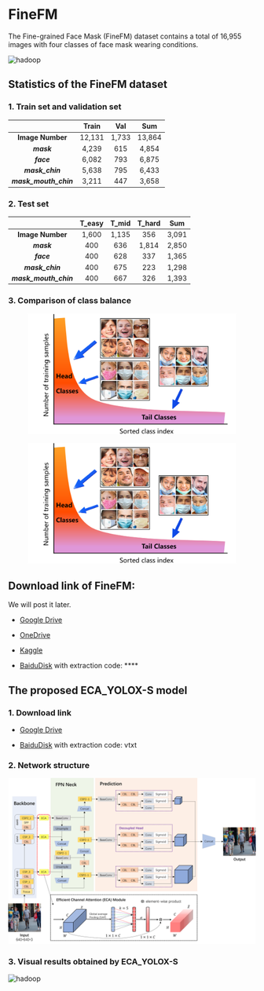 
# FineFM
The Fine-grained Face Mask (FineFM) dataset contains a total of 16,955 images with four classes of face mask wearing conditions. 

![hadoop](https://github.com/HongliXiao/FineFM/blob/main/thumbnail.png?raw=true)

## Statistics of the FineFM dataset
### 1. Train set and validation set
|  | Train | Val | Sum|
|:--:|:--:|:--:|:--:|
| **Image Number** | 12,131 | 1,733 | 13,864 |
| ***mask*** | 4,239 | 615 | 4,854 |
| ***face*** | 6,082 | 793 | 6,875 |
| ***mask_chin*** | 5,638 | 795 | 6,433 |
| ***mask_mouth_chin*** | 3,211 | 447 | 3,658 |

### 2. Test set
|  | T_easy | T_mid | T_hard | Sum |
|:--:|:--:|:--:|:--:|:--:|
| **Image Number** | 1,600 | 1,135 | 356 | 3,091 |
| ***mask*** | 400 | 636 | 1,814 | 2,850 |
| ***face*** | 400 | 628 | 337 | 1,365 |
| ***mask_chin*** | 400 | 675 | 223 | 1,298 |
| ***mask_mouth_chin*** | 400 | 667 | 326 | 1,393 |

### 3. Comparison of class balance

<figure>
    <img src="https://github.com/HongliXiao/FineFM/blob/main/class_balance_comparison/2_headTailClass.png?raw=true", width="600"/>
</figure>

<figure>
    <img src="https://github.com/HongliXiao/FineFM/blob/main/class_balance_comparison/2_headTailClass.png?raw=true", width="600"/>
</figure>

## Download link of FineFM:
We will post it later.

- [Google Drive]()

- [OneDrive]()

- [Kaggle]()

- [BaiduDisk]() with extraction code: ****


## The proposed ECA_YOLOX-S model
### 1. Download link
- [Google Drive](https://drive.google.com/file/d/1RWuX18-edtLJ0_30M5p79Q4Ki1o37rd7/view?usp=sharing)

- [BaiduDisk](https://pan.baidu.com/s/1SdQGaq-VJA74sGoy2vizHQ) with extraction code: vtxt

### 2. Network structure
![hadoop](https://github.com/HongliXiao/FineFM/blob/main/ECA-YOLOX-S.png?raw=true)

### 3. Visual results obtained by ECA_YOLOX-S
![hadoop](https://github.com/HongliXiao/FineFM/blob/main/results.png?raw=true)


